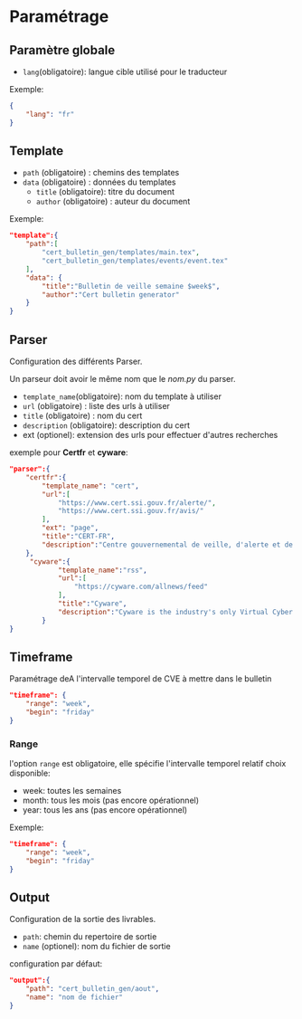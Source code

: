 # Paramétrage

## Paramètre globale

- `lang`(obligatoire): langue cible utilisé pour le traducteur

Exemple:
```json
{
    "lang": "fr"
}
```

## Template

- `path` (obligatoire) :  chemins des templates
- `data` (obligatoire) : données du templates
    - `title` (obligatoire):  titre du document
    - `author` (obligatoire) : auteur du document

Exemple:
```json
"template":{
    "path":[ 
        "cert_bulletin_gen/templates/main.tex",
        "cert_bulletin_gen/templates/events/event.tex"
    ],
    "data": {
        "title":"Bulletin de veille semaine $week$",
        "author":"Cert bulletin generator"
    }
}
```

## Parser

Configuration des différents Parser.

Un parseur doit avoir le même nom que le *nom.py* du parser.

- `template_name`(obligatoire): nom du template à utiliser
- `url` (obligatoire) : liste des urls à utiliser
- `title` (obligatoire) : nom du cert
- `description`  (obligatoire): description du cert
- ext (optionel): extension des urls pour effectuer d'autres recherches

exemple pour **Certfr** et **cyware**:
```json
"parser":{
    "certfr":{
        "template_name": "cert",
        "url":[
            "https://www.cert.ssi.gouv.fr/alerte/",
            "https://www.cert.ssi.gouv.fr/avis/"
        ],
        "ext": "page",
        "title":"CERT-FR",
        "description":"Centre gouvernemental de veille, d'alerte et de réponse aux attaques informatiques"
    },
     "cyware":{
            "template_name":"rss",
            "url":[
                "https://cyware.com/allnews/feed"
            ],
            "title":"Cyware",
            "description":"Cyware is the industry's only Virtual Cyber Fusion platform provider, offering secure collaboration, threat intelligence sharing, and integrated solutions to seamlessly fuse intelligence across the cybersecurity ecosystem"
        }
}
```

## Timeframe

Paramétrage deA l'intervalle temporel de CVE à mettre dans le bulletin
```json
"timeframe": {
    "range": "week",
    "begin": "friday"
}
```
### Range

l'option `range` est obligatoire, elle spécifie l'intervalle temporel relatif
choix disponible:
- week: toutes les semaines
- month: tous les mois (pas encore opérationnel)
- year: tous les ans (pas encore opérationnel)

Exemple:
```json
"timeframe": {
    "range": "week",
    "begin": "friday"
}
```

## Output

Configuration de la sortie des livrables.

- `path`: chemin du repertoire de sortie
- `name` (optionel): nom du fichier de sortie

configuration par défaut:
```json
"output":{
    "path": "cert_bulletin_gen/aout",
    "name": "nom de fichier"
}
```
